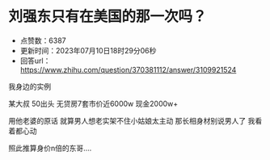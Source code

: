 # 刘强东只有在美国的那一次吗？
- 点赞数：6387
- 更新时间：2023年07月10日18时29分06秒
- 回答url：https://www.zhihu.com/question/370381112/answer/3109921524
<body>
 <p data-pid="AFvR_3cg">我身边的实例</p>
 <p data-pid="jkX1lmqt">某大叔 50出头 无贷房7套市价近6000w 现金2000w+</p>
 <p data-pid="nAGu3NnN">用他老婆的原话 就算男人想老实架不住小姑娘太主动 那长相身材别说男人了 我看着都心动</p>
 <p data-pid="QBnklCDI">照此推算身价n倍的东哥....</p>
</body>